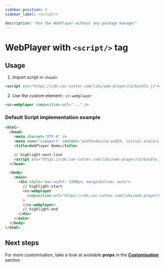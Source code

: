 ```yaml
---
sidebar_position: 3
sidebar_label: <script/>

description: "Use the WebPlayer without any package manager"
---
```


# WebPlayer with `<script/>` tag

## Usage

1. Import script in `<head>`

```html
<script src="https://cdn.car-cutter.com/libs/web-player/v3/bundle.js"></script>
```

2. Use the custom element : `cc-webplayer`

```html
<cc-webplayer composition-url="..." />
```

### Default Script implementation example

```html title="index.html"
<html>
  <head>
    <meta charset="UTF-8" />
    <meta name="viewport" content="width=device-width, initial-scale=1.0" />
    <title>WebPlayer Demo</title>

    // highlight-next-line
    <script src="https://cdn.car-cutter.com/libs/web-player/v3/bundle.js"></script>
  </head>

  <body>
    <main>
      <div style="max-width: 1200px; marginInline: auto">
        // highlight-start
        <cc-webplayer
          composition-url="https://cdn.car-cutter.com/libs/web-player/v3/demos/composition.json"
        >
        </cc-webplayer>
        // highlight-end
      </div>
    </main>
  </body>
</html>
```

## Next steps

For more customisation, take a look at available **props** in the **[Customisation](../customisation.md)** section

